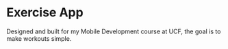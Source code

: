 # Exercise App

Designed and built for my Mobile Development course at UCF, the goal is to make workouts simple.
